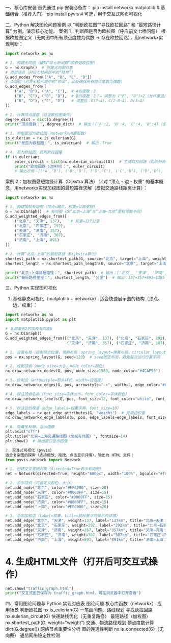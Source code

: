 
一、核心库安装
首先通过 pip 安装必备库：
pip install networkx matplotlib  # 基础组合（推荐入门）
pip install pyvis  # 可选，用于交互式网页可视化

二、Python 解决图论问题案例
以 “判断欧拉图”“寻找欧拉回路” 和 “最短路径计算” 为例，演示核心功能。
案例 1：判断图是否为欧拉图（呼应前文七桥问题）
根据欧拉图定义（无向图中所有顶点度数为偶数 → 存在欧拉回路），用networkx实现判断：
```python
import networkx as nx

# 1. 构建无向图（模拟“非七桥问题”的有效欧拉图）
G = nx.Graph()  # 创建无向图对象
# 添加顶点（对应七桥问题中的“陆地”）
G.add_nodes_from(["A", "B", "C", "D"])
# 添加边（对应七桥问题中的“桥梁”，此处确保所有顶点度数为偶数）
G.add_edges_from([
    ("A", "B"), ("A", "C"),  # A的度数：2
    ("B", "C"), ("B", "D"),  # B的度数：3？→ 调整为 ("B", "D")×2（允许重边）
    ("B", "D"), ("C", "D")   # 调整后：B(3→4)、C(2→3→4)、D(3→4)
])

# 2. 计算顶点度数（验证欧拉图条件）
degree_dict = dict(G.degree())
print("顶点度数：", degree_dict)  # 输出：{'A':2, 'B':4, 'C':4, 'D':4}（全为偶数）

# 3. 判断是否为欧拉图（networkx内置函数）
is_eulerian = nx.is_eulerian(G)
print("是否为欧拉图：", is_eulerian)  # 输出：True

# 4. 若为欧拉图，提取欧拉回路
if is_eulerian:
    euler_circuit = list(nx.eulerian_circuit(G))  # 生成欧拉回路（边的列表）
    print("欧拉回路（边序列）：", euler_circuit)
    # 输出示例：[('A','B'), ('B','D'), ('D','C'), ('C','B'), ('B','D'), ('D','C'), ('C','A')]
```
案例 2：加权图最短路径计算（Dijkstra 算法）
针对 “顶点 - 边 - 权重” 的基本概念，用networkx实现加权图的最短路径求解（模拟交通路线距离计算）：
```python
import networkx as nx

# 1. 构建加权有向图（顶点=城市，权重=公路里程）
G = nx.DiGraph()  # 有向图（如“北京→上海”与“上海→北京”里程可能不同）
G.add_weighted_edges_from([
    ("北京", "天津", 137),    # 权重=137公里
    ("北京", "石家庄", 292),
    ("天津", "济南", 357),
    ("石家庄", "济南", 307),
    ("济南", "上海", 891)
])

# 2. 计算“北京→上海”的最短路径（Dijkstra算法）
shortest_path = nx.shortest_path(G, source="北京", target="上海", weight="weight")
shortest_length = nx.shortest_path_length(G, source="北京", target="上海", weight="weight")

print("北京→上海最短路径：", shortest_path)  # 输出：['北京', '天津', '济南', '上海']
print("最短路径里程：", shortest_length, "公里")  # 输出：137+357+891=1385
```
三、Python 实现图可视化
1. 基础静态可视化（matplotlib + networkx）
适合快速展示图的结构（顶点、边、权重）：
```python
import networkx as nx
import matplotlib.pyplot as plt

# 复用案例2的加权有向图G
G = nx.DiGraph()
G.add_weighted_edges_from([("北京", "天津", 137), ("北京", "石家庄", 292), 
                           ("天津", "济南", 357), ("石家庄", "济南", 307), ("济南", "上海", 891)])

# 1. 设置布局（控制顶点位置，常用布局：spring_layout=弹簧布局、circular_layout=环形布局）
pos = nx.spring_layout(G, seed=123)  # seed固定布局，避免每次运行位置不同

# 2. 绘制顶点（node_size=大小，node_color=颜色）
nx.draw_networkx_nodes(G, pos, node_size=1500, node_color="#4CAF50")

# 3. 绘制边（arrowstyle=箭头样式，width=边宽度）
nx.draw_networkx_edges(G, pos, arrowstyle="->", width=2, edge_color="#666666")

# 4. 标注顶点名称（font_size=字体大小，font_color=字体颜色）
nx.draw_networkx_labels(G, pos, font_size=12, font_color="white", font_weight="bold")

# 5. 标注边的权重（edge_labels=权重字典，font_size=10）
edge_labels = nx.get_edge_attributes(G, "weight")  # 提取边权重
nx.draw_networkx_edge_labels(G, pos, edge_labels=edge_labels, font_size=10)

# 6. 隐藏坐标轴，显示图像
plt.axis("off")
plt.title("北京→上海交通路线图（加权有向图）", fontsize=14)
plt.show()  # 弹出窗口显示图像

2. 交互式可视化（pyvis）
适合复杂图的探索（支持缩放、拖拽、点击显示详情），输出为 HTML 文件：
from pyvis.network import Network

# 1. 创建交互式图对象（directed=True表示有向图）
net = Network(directed=True, height="600px", width="100%", bgcolor="#f0f0f0")

# 2. 添加顶点（可自定义颜色、大小）
net.add_node("北京", color="#FF0000", size=20)
net.add_node("天津", color="#0000FF", size=15)
net.add_node("石家庄", color="#0000FF", size=15)
net.add_node("济南", color="#0000FF", size=15)
net.add_node("上海", color="#FF0000", size=20)

# 3. 添加加权边（label=权重，title=鼠标悬浮时显示的详情）
net.add_edge("北京", "天津", weight=137, label="137km", title="北京→天津：137公里")
net.add_edge("北京", "石家庄", weight=292, label="292km", title="北京→石家庄：292公里")
net.add_edge("天津", "济南", weight=357, label="357km", title="天津→济南：357公里")
net.add_edge("石家庄", "济南", weight=307, label="307km", title="石家庄→济南：307公里")
net.add_edge("济南", "上海", weight=891, label="891km", title="济南→上海：891公里")
```
# 4. 生成HTML文件（打开后可交互式操作）
```python
net.show("traffic_graph.html")
print("交互式图已保存为 traffic_graph.html，可在浏览器中打开查看")
```
四、常用图论问题与 Python 实现对应表
图论问题
核心库函数（networkx）
应用场景
判断欧拉图
nx.is_eulerian(G)
一笔画问题、路线规划
寻找欧拉回路
nx.eulerian_circuit(G)
快递路线优化（无重复路径）
最短路径（加权图）
nx.shortest_path(G, weight="weight")
交通、物流路径规划
顶点度数计算
dict(G.degree())
网络节点重要性分析
图的连通性判断
nx.is_connected(G)（无向图）
通信网络稳定性检测

